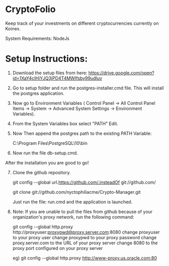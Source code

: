 # CryptoFolio
Keep track of your investments on different cryptocurrencies currently on Koinex.

System Requirements: NodeJs

# Setup Instructions:

1. Download the setup files from here: https://drive.google.com/open?id=1XaY4cIHiYJQ3jPD4T4MWIfsby99udluv
2. Go to setup folder and run the postgres-installer.cmd file. This will install the postgres application.
3. Now go to Environment Variables ( Control Panel -> All Control Panel Items -> System -> Advanced System Settings -> Environment Variables).
4. From the System Variables box select "PATH" Edit.
5. Now Then append the postgres path to the existing PATH Variable:

	C:\Program Files\PostgreSQL\10\bin

6. Now run the file db-setup.cmd.

After the installation you are good to go!

7. Clone the github repository.

	git config --global url.https://github.com/.insteadOf git://github.com/

	git clone git://github.com/nyctophiliacme/Crypto-Manager.git

	Just run the file: run.cmd and the application is launched.

7. Note: If you are unable to pull the files from github because of your organization's proxy network, run the following command:

	git config --global http.proxy http://proxyuser:proxypwd@proxy.server.com:8080
	change proxyuser to your proxy user
	change proxypwd to your proxy password
	change proxy.server.com to the URL of your proxy server
	change 8080 to the proxy port configured on your proxy server

	eg) git config --global http.proxy http://www-proxy.us.oracle.com:80

